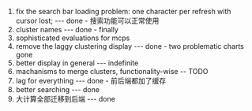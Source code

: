 1. fix the search bar loading problem: one character per refresh with cursor lost; --- done - 搜索功能可以正常使用
2. cluster names --- done - finally
3. sophisticated evaluations for mcps
4. remove the laggy clustering display --- done - two problematic charts gone
5. better display in general --- indefinite
6. machanisms to merge clusters, functionality-wise -- TODO
7. lag for everything --- done - 前后端都加了缓存
8. better searching --- done
9. 大计算全部迁移到后端 --- done
